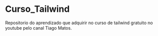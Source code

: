 # Curso_Tailwind
 Repositorio do aprendizado que adquirir no curso de tailwind gratuito no youtube pelo canal Tiago Matos.
